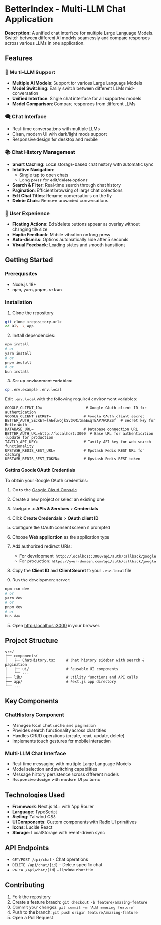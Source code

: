 # BetterIndex - Multi-LLM Chat Application

**Description:** A unified chat interface for multiple Large Language Models. Switch between different AI models seamlessly and compare responses across various LLMs in one application.

## Features

### 🤖 Multi-LLM Support

- **Multiple AI Models**: Support for various Large Language Models
- **Model Switching**: Easily switch between different LLMs mid-conversation
- **Unified Interface**: Single chat interface for all supported models
- **Model Comparison**: Compare responses from different LLMs

### 🗨️ Chat Interface

- Real-time conversations with multiple LLMs
- Clean, modern UI with dark/light mode support
- Responsive design for desktop and mobile

### 📚 Chat History Management

- **Smart Caching**: Local storage-based chat history with automatic sync
- **Intuitive Navigation**:
  - Single tap to open chats
  - Long press for edit/delete options
- **Search & Filter**: Real-time search through chat history
- **Pagination**: Efficient browsing of large chat collections
- **Edit Chat Titles**: Rename conversations on the fly
- **Delete Chats**: Remove unwanted conversations

### 🎨 User Experience

- **Floating Actions**: Edit/delete buttons appear as overlay without changing tile size
- **Haptic Feedback**: Mobile vibration on long press
- **Auto-dismiss**: Options automatically hide after 5 seconds
- **Visual Feedback**: Loading states and smooth transitions

## Getting Started

### Prerequisites

- Node.js 18+
- npm, yarn, pnpm, or bun

### Installation

1. Clone the repository:

```bash
git clone <repository-url>
cd BI\ -\ App
```

2. Install dependencies:

```bash
npm install
# or
yarn install
# or
pnpm install
# or
bun install
```

3. Set up environment variables:

```bash
cp .env.example .env.local
```

Edit `.env.local` with the following required environment variables:

```env
GOOGLE_CLIENT_ID=                    # Google OAuth client ID for authentication
GOOGLE_CLIENT_SECRET=               # Google OAuth client secret
BETTER_AUTH_SECRET=lAEdlwojkSvbKMitmaEAqTEAP7WOKZSf  # Secret key for BetterAuth
DATABASE_URL=                       # Database connection URL
BETTER_AUTH_URL=http://localhost:3000  # Base URL for authentication (update for production)
TAVILY_API_KEY=                     # Tavily API key for web search functionality
UPSTASH_REDIS_REST_URL=             # Upstash Redis REST URL for caching
UPSTASH_REDIS_REST_TOKEN=           # Upstash Redis REST token
```

#### Getting Google OAuth Credentials

To obtain your Google OAuth credentials:

1. Go to the [Google Cloud Console](https://console.cloud.google.com/)
2. Create a new project or select an existing one
3. Navigate to **APIs & Services** > **Credentials**
4. Click **Create Credentials** > **OAuth client ID**
5. Configure the OAuth consent screen if prompted
6. Choose **Web application** as the application type
7. Add authorized redirect URIs:
   - For development: `http://localhost:3000/api/auth/callback/google`
   - For production: `https://your-domain.com/api/auth/callback/google`
8. Copy the **Client ID** and **Client Secret** to your `.env.local` file

9. Run the development server:

```bash
npm run dev
# or
yarn dev
# or
pnpm dev
# or
bun dev
```

5. Open [http://localhost:3000](http://localhost:3000) in your browser.

## Project Structure

```
src/
├── components/
│   ├── ChatHistory.tsx     # Chat history sidebar with search & pagination
│   ├── ui/                 # Reusable UI components
│   └── ...
├── lib/                    # Utility functions and API calls
├── app/                    # Next.js app directory
└── ...
```

## Key Components

### ChatHistory Component

- Manages local chat cache and pagination
- Provides search functionality across chat titles
- Handles CRUD operations (create, read, update, delete)
- Implements touch gestures for mobile interaction

### Multi-LLM Chat Interface

- Real-time messaging with multiple Large Language Models
- Model selection and switching capabilities
- Message history persistence across different models
- Responsive design with modern UI patterns

## Technologies Used

- **Framework**: Next.js 14+ with App Router
- **Language**: TypeScript
- **Styling**: Tailwind CSS
- **UI Components**: Custom components with Radix UI primitives
- **Icons**: Lucide React
- **Storage**: LocalStorage with event-driven sync

## API Endpoints

- `GET/POST /api/chat` - Chat operations
- `DELETE /api/chat/[id]` - Delete specific chat
- `PATCH /api/chat/[id]` - Update chat title

## Contributing

1. Fork the repository
2. Create a feature branch: `git checkout -b feature/amazing-feature`
3. Commit your changes: `git commit -m 'Add amazing feature'`
4. Push to the branch: `git push origin feature/amazing-feature`
5. Open a Pull Request
